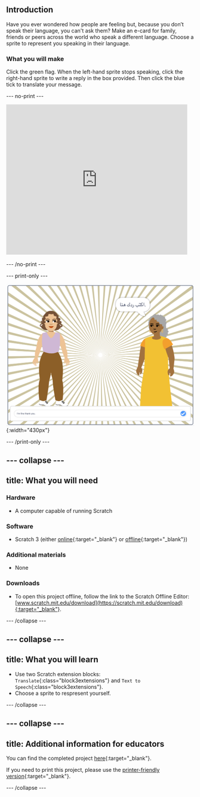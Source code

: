## Introduction

Have you ever wondered how people are feeling but, because you don’t speak their language, you can't ask them? Make an e-card for family, friends or peers across the world who speak a different language. Choose a sprite to represent you speaking in their language.

### What you will make

Click the green flag. When the left-hand sprite stops speaking, click the right-hand sprite to write a reply in the box provided. Then click the blue tick to translate your message.

--- no-print ---

<div class="scratch-preview">
  <iframe allowtransparency="true" width="485" height="402" src="https://scratch.mit.edu/projects/399169995/embed"
frameborder="0"></iframe>
</div>

--- /no-print ---

--- print-only ---

![complete project](images/youspeak.png){:width="430px"}

--- /print-only ---

--- collapse ---
---
title: What you will need
---
### Hardware

+ A computer capable of running Scratch

### Software

+ Scratch 3 (either [online](http://rpf.io/scratchon){:target="_blank"} or [offline](http://rpf.io/scratchoff){:target="_blank"})

### Additional materials

+ None

### Downloads

+ To open this project offline, follow the link to the Scratch Offline Editor: [www.scratch.mit.edu/download](https://scratch.mit.edu/download){:target="_blank"}.

--- /collapse ---

--- collapse ---
---
title: What you will learn
---

+ Use two Scratch extension blocks: `Translate`{:class="block3extensions"} and `Text to Speech`{:class="block3extensions"}.
+ Choose a sprite to respresent yourself.

--- /collapse ---

--- collapse ---
---
title: Additional information for educators
---
You can find the completed project [here](http://rpf.io/how-are-you-get){:target="_blank"}.

If you need to print this project, please use the [printer-friendly version](https://projects.raspberrypi.org/en/projects/how-are-you-?/print){:target="_blank"}.

--- /collapse ---
